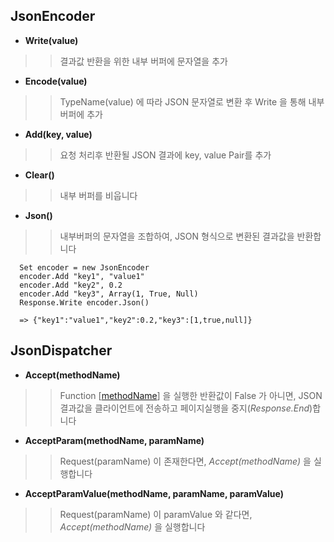 ## JsonEncoder ##
  * **Write(value)**
> > 결과값 반환을 위한 내부 버퍼에 문자열을 추가

  * **Encode(value)**
> > TypeName(value) 에 따라 JSON 문자열로 변환 후 Write 을 통해 내부 버퍼에 추가

  * **Add(key, value)**
> > 요청 처리후 반환될 JSON 결과에 key, value Pair를 추가

  * **Clear()**
> > 내부 버퍼를 비웁니다

  * **Json()**
> > 내부버퍼의 문자열을 조합하여, JSON 형식으로 변환된 결과값을 반환합니다

```
  Set encoder = new JsonEncoder
  encoder.Add "key1", "value1"
  encoder.Add "key2", 0.2
  encoder.Add "key3", Array(1, True, Null)
  Response.Write encoder.Json()

  => {"key1":"value1","key2":0.2,"key3":[1,true,null]}
```

## JsonDispatcher ##
  * **Accept(methodName)**
> > Function [[methodName](methodName.md)] 을 실행한 반환값이 False 가 아니면, JSON 결과값을 클라이언트에 전송하고 페이지실행을 중지(_Response.End_)합니다

  * **AcceptParam(methodName, paramName)**
> > Request(paramName) 이 존재한다면, _Accept(methodName)_ 을 실행합니다

  * **AcceptParamValue(methodName, paramName, paramValue)**
> > Request(paramName) 이 paramValue 와 같다면, _Accept(methodName)_ 을 실행합니다